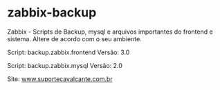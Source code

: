 # zabbix-backup
Zabbix - Scripts de Backup, mysql e arquivos importantes do frontend e sistema.
Altere de acordo com o seu ambiente.

Script: backup.zabbix.frontend Versão: 3.0

Script: backup.zabbix.mysql Versão: 2.0

Site: www.suportecavalcante.com.br
